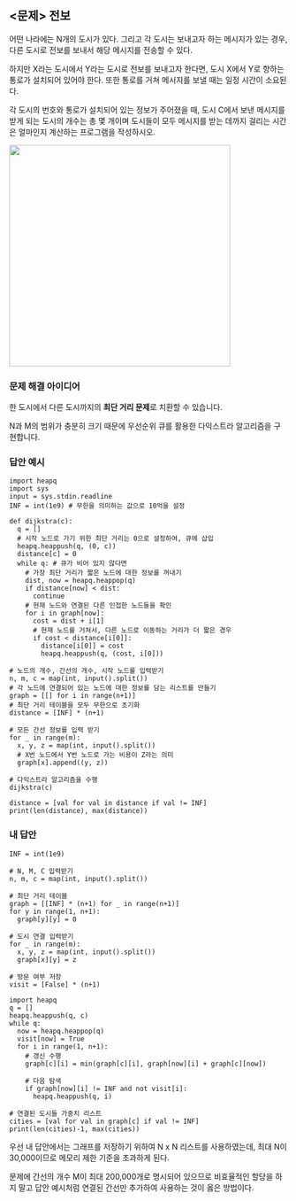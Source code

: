 ## <문제> 전보
어떤 나라에는 N개의 도시가 있다. 그리고 각 도시는 보내고자 하는 메시지가 있는 경우, 다른 도시로 
전보를 보내서 해당 메시지를 전송할 수 있다.

하지만 X라는 도시에서 Y라는 도시로 전보를 보내고자 한다면, 도시 X에서 Y로 향하는 통로가 설치되어 
있어야 한다. 또한 통로를 거쳐 메시지를 보낼 때는 일정 시간이 소요된다.

각 도시의 번호와 통로가 설치되어 있는 정보가 주어졌을 때, 도시 C에서 보낸 메시지를 받게 되는 도시의 
개수는 총 몇 개이며 도시들이 모두 메시지를 받는 데까지 걸리는 시간은 얼마인지 계산하는 프로그램을 
작성하시오.

<img src=https://user-images.githubusercontent.com/62216628/162418408-f539a0ae-8fab-47ef-acf0-dc4638d9b4fe.png width=400px></img>

### 문제 해결 아이디어
한 도시에서 다른 도시까지의 **최단 거리 문제**로 치환할 수 있습니다.

N과 M의 범위가 충분히 크기 때문에 우선순위 큐를 활용한 다익스트라 알고리즘을 구현합니다.

### 답안 예시
```
import heapq
import sys
input = sys.stdin.readline
INF = int(1e9) # 무한을 의미하는 값으로 10억을 설정

def dijkstra(c):
  q = []
  # 시작 노드로 가기 위한 최단 거리는 0으로 설정하여, 큐에 삽입
  heapq.heappush(q, (0, c))
  distance[c] = 0
  while q: # 큐가 비어 있지 않다면
    # 가장 최단 거리가 짧은 노드에 대한 정보를 꺼내기
    dist, now = heapq.heappop(q)
    if distance[now] < dist:
      continue
    # 현재 노드와 연결된 다른 인접한 노드들을 확인
    for i in graph[now]:
      cost = dist + i[1]
      # 현재 노드를 거쳐서, 다른 노드로 이동하는 거리가 더 짧은 경우
      if cost < distance[i[0]]:
        distance[i[0]] = cost
        heapq.heappush(q, (cost, i[0]))
    
# 노드의 개수, 간선의 개수, 시작 노드를 입력받기
n, m, c = map(int, input().split())
# 각 노드에 연결되어 있는 노드에 대한 정보를 담는 리스트를 만들기
graph = [[] for i in range(n+1)]
# 최단 거리 테이블을 모두 무한으로 초기화
distance = [INF] * (n+1)

# 모든 간선 정보를 입력 받기
for _ in range(m):
  x, y, z = map(int, input().split())
  # X번 노드에서 Y번 노드로 가는 비용이 Z라는 의미
  graph[x].append((y, z))

# 다익스트라 알고리즘을 수행
dijkstra(c)

distance = [val for val in distance if val != INF]
print(len(distance), max(distance))
```

### 내 답안
```
INF = int(1e9)

# N, M, C 입력받기
n, m, c = map(int, input().split())

# 최단 거리 테이블
graph = [[INF] * (n+1) for _ in range(n+1)]
for y in range(1, n+1):
  graph[y][y] = 0

# 도시 연결 입력받기
for _ in range(m):
  x, y, z = map(int, input().split())
  graph[x][y] = z

# 방문 여부 저장
visit = [False] * (n+1)

import heapq
q = []
heapq.heappush(q, c)
while q:
  now = heapq.heappop(q)
  visit[now] = True
  for i in range(1, n+1):
    # 갱신 수행
    graph[c][i] = min(graph[c][i], graph[now][i] + graph[c][now])

    # 다음 탐색
    if graph[now][i] != INF and not visit[i]:
      heapq.heappush(q, i)

# 연결된 도시들 가중치 리스트
cities = [val for val in graph[c] if val != INF]
print(len(cities)-1, max(cities))
```
우선 내 답안에서는 그래프를 저장하기 위하여 N x N 리스트를 사용하였는데, 최대 N이 
30,000이므로 메모리 제한 기준을 초과하게 된다.

문제에 간선의 개수 M이 최대 200,000개로 명시되어 있으므로 비효율적인 할당을 하지 말고 
답안 예시처럼 연결된 간선만 추가하여 사용하는 것이 옳은 방법이다.




